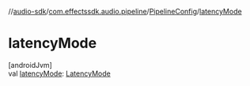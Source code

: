 //[audio-sdk](../../../index.md)/[com.effectssdk.audio.pipeline](../index.md)/[PipelineConfig](index.md)/[latencyMode](latency-mode.md)

# latencyMode

[androidJvm]\
val [latencyMode](latency-mode.md): [LatencyMode](../-latency-mode/index.md)